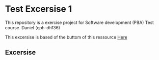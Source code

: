 # Test Excersise 1
This repository is a exercise project for Software development (PBA) Test course. Daniel (cph-dh136)

This excersise is based of the buttom of this ressource [Here](https://github.com/datsoftlyngby/soft2018spring-test-teaching-material/blob/master/slides/IntroductionTest.pdf)

## Excersise

